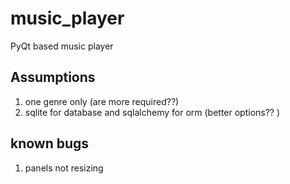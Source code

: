 # music_player

PyQt based music player 

## Assumptions
1) one genre only (are more required??)
2) sqlite for database and sqlalchemy for orm (better options??
)

## known bugs
1) panels not resizing